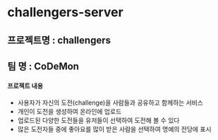 # challengers-server

## 프로젝트명 : challengers
## 팀 명 : CoDeMon

#### 프로젝트 내용
- 사용자가 자신의 도전(challenge)을 사람들과 공유하고 함께하는 서비스
- 개인이 도전을 생성하여 온라인에 업로드
- 업로드된 다양한 도전들을 유저들이 선택하여 도전해 볼 수 있다
- 많은 도전자들 중에 좋아요를 많이 받은 사람을 선택하여 명예의 전당에 표시


